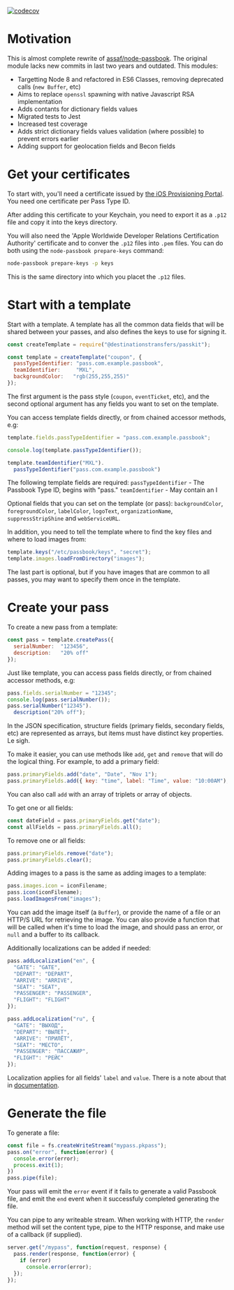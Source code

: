 [![codecov](https://codecov.io/gh/destinationstransfers/passkit/branch/master/graph/badge.svg)](https://codecov.io/gh/destinationstransfers/passkit)

# Motivation

This is almost complete rewrite of [assaf/node-passbook](http://github.com/assaf/node-passbook).
The original module lacks new commits in last two years and outdated. This modules:

-   Targetting Node 8 and refactored in ES6 Classes, removing deprecated calls (`new Buffer`, etc)
-   Aims to replace `openssl` spawning with native Javascript RSA implementation
-   Adds contants for dictionary fields values
-   Migrated tests to Jest
-   Increased test coverage
-   Adds strict dictionary fields values validation (where possible) to prevent errors earlier
-   Adding support for geolocation fields and Becon fields

# Get your certificates

To start with, you'll need a certificate issued by [the iOS Provisioning
Portal](https://developer.apple.com/ios/manage/passtypeids/index.action).  You
need one certificate per Pass Type ID.

After adding this certificate to your Keychain, you need to export it as a
`.p12` file and copy it into the keys directory.

You will also need the 'Apple Worldwide Developer Relations Certification
Authority' certificate and to conver the `.p12` files into `.pem` files.  You
can do both using the `node-passbook prepare-keys` command:

```sh
node-passbook prepare-keys -p keys
```

This is the same directory into which you placet the `.p12` files.

# Start with a template

Start with a template.  A template has all the common data fields that will be
shared between your passes, and also defines the keys to use for signing it.

```js
const createTemplate = require("@destinationstransfers/passkit");

const template = createTemplate("coupon", {
  passTypeIdentifier: "pass.com.example.passbook",
  teamIdentifier:     "MXL",
  backgroundColor:   "rgb(255,255,255)"
});
```

The first argument is the pass style (`coupon`, `eventTicket`, etc), and the
second optional argument has any fields you want to set on the template.

You can access template fields directly, or from chained accessor methods, e.g:

```js
template.fields.passTypeIdentifier = "pass.com.example.passbook";

console.log(template.passTypeIdentifier());

template.teamIdentifier("MXL").
  passTypeIdentifier("pass.com.example.passbook")
```

The following template fields are required:
`passTypeIdentifier`  - The Passbook Type ID, begins with "pass."
`teamIdentifier`      - May contain an I

Optional fields that you can set on the template (or pass): `backgroundColor`,
`foregroundColor`, `labelColor`, `logoText`, `organizationName`,
`suppressStripShine` and `webServiceURL`.

In addition, you need to tell the template where to find the key files and where
to load images from:

```js
template.keys("/etc/passbook/keys", "secret");
template.images.loadFromDirectory("images");
```

The last part is optional, but if you have images that are common to all passes,
you may want to specify them once in the template.

# Create your pass

To create a new pass from a template:

```js
const pass = template.createPass({
  serialNumber:  "123456",
  description:   "20% off"
});
```

Just like template, you can access pass fields directly, or from chained
accessor methods, e.g:

```js
pass.fields.serialNumber = "12345";
console.log(pass.serialNumber());
pass.serialNumber("12345").
  description("20% off");
```

In the JSON specification, structure fields (primary fields, secondary fields,
etc) are represented as arrays, but items must have distinct key properties.  Le
sigh.

To make it easier, you can use methods like `add`, `get` and `remove` that
will do the logical thing.  For example, to add a primary field:

```js
pass.primaryFields.add("date", "Date", "Nov 1");
pass.primaryFields.add({ key: "time", label: "Time", value: "10:00AM");
```

You can also call `add` with an array of triplets or array of objects.

To get one or all fields:

```js
const dateField = pass.primaryFields.get("date");
const allFields = pass.primaryFields.all();
```

To remove one or all fields:

```js
pass.primaryFields.remove("date");
pass.primaryFields.clear();
```

Adding images to a pass is the same as adding images to a template:

```js
pass.images.icon = iconFilename;
pass.icon(iconFilename);
pass.loadImagesFrom("images");
```

You can add the image itself (a `Buffer`), or provide the name of a file or an
HTTP/S URL for retrieving the image.  You can also provide a function that will
be called when it's time to load the image, and should pass an error, or `null`
and a buffer to its callback.

Additionally localizations can be added if needed:

```js
pass.addLocalization("en", {
  "GATE": "GATE",
  "DEPART": "DEPART",
  "ARRIVE": "ARRIVE",
  "SEAT": "SEAT",
  "PASSENGER": "PASSENGER",
  "FLIGHT": "FLIGHT"
});

pass.addLocalization("ru", {
  "GATE": "ВЫХОД",
  "DEPART": "ВЫЛЕТ",
  "ARRIVE": "ПРИЛЁТ",
  "SEAT": "МЕСТО",
  "PASSENGER": "ПАССАЖИР",
  "FLIGHT": "РЕЙС"
});
```

Localization applies for all fields' `label` and `value`. There is a note about that in [documentation](https://developer.apple.com/library/ios/documentation/UserExperience/Conceptual/PassKit_PG/Creating.html). 

# Generate the file

To generate a file:

```js
const file = fs.createWriteStream("mypass.pkpass");
pass.on("error", function(error) {
  console.error(error);
  process.exit(1);
})
pass.pipe(file);
```

Your pass will emit the `error` event if it fails to generate a valid Passbook
file, and emit the `end` event when it successfuly completed generating the
file.

You can pipe to any writeable stream.  When working with HTTP, the `render`
method will set the content type, pipe to the HTTP response, and make use of a
callback (if supplied).

```js
server.get("/mypass", function(request, response) {
  pass.render(response, function(error) {
    if (error)
      console.error(error);
  });
});
```
